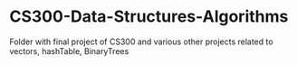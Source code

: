 # CS300-Data-Structures-Algorithms
Folder with final project of CS300 and various other projects related to vectors, hashTable, BinaryTrees
